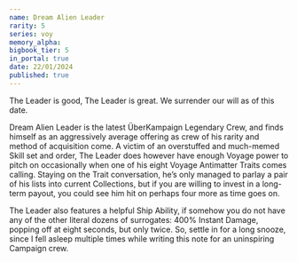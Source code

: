 ```yaml
---
name: Dream Alien Leader
rarity: 5
series: voy
memory_alpha:
bigbook_tier: 5
in_portal: true
date: 22/01/2024
published: true
---
```


The Leader is good, The Leader is great.
We surrender our will as of this date.

Dream Alien Leader is the latest ÜberKampaign Legendary Crew, and finds himself as an aggressively average offering as crew of his rarity and method of acquisition come. A victim of an overstuffed and much-memed Skill set and order, The Leader does however have enough Voyage power to pitch on occasionally when one of his eight Voyage Antimatter Traits comes calling. Staying on the Trait conversation, he’s only managed to parlay a pair of his lists into current Collections, but if you are willing to invest in a long-term payout, you could see him hit on perhaps four more as time goes on. 

The Leader also features a helpful Ship Ability, if somehow you do not have any of the other literal dozens of surrogates: 400% Instant Damage, popping off at eight seconds, but only twice. So, settle in for a long snooze, since I fell asleep multiple times while writing this note for an uninspiring Campaign crew.
